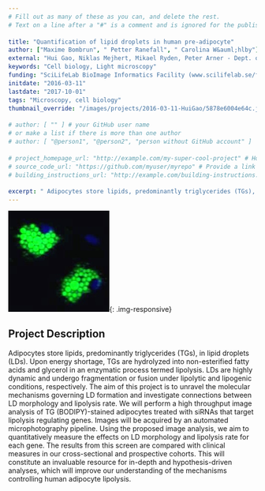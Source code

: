 ```yaml
---
# Fill out as many of these as you can, and delete the rest.
# Text on a line after a "#" is a comment and is ignored for the published page.

title: "Quantification of lipid droplets in human pre-adipocyte"
author: ["Maxime Bombrun", " Petter Ranefall", " Carolina W&auml;hlby"]
external: "Hui Gao, Niklas Mejhert, Mikael Ryden, Peter Arner - Dept. of Medicine (H7) Karolinska Institute "
keywords: "Cell biology, Light microscopy"
funding: "SciLifeLab BioImage Informatics Facility (www.scilifelab.se/facilities/bioimage-informatics)"
initdate: "2016-03-11"
lastdate: "2017-10-01"
tags: "Microscopy, cell biology"
thumbnail_override: "/images/projects/2016-03-11-HuiGao/5878e6004e64c.jpg"

# author: [ "" ] # your GitHub user name
# or make a list if there is more than one author
# author: [ "@person1", "@person2", "person without GitHub account" ]

# project_homepage_url: "http://example.com/my-super-cool-project" # Homepage for this project
# source_code_url: "https://github.com/myuser/myrepo" # Provide a link to your code
# building_instructions_url: "http://example.com/building-instructions.pdf" # how to build the model out of LEGO (*not* how to build the source code)

excerpt: " Adipocytes store lipids, predominantly triglycerides (TGs), in lipid droplets (LDs). Upon energy shortage, TGs are hydrolyzed into non-esterified fatty acids and glycerol in an enzymatic process term..."
---
```


![Quantification of lipid droplets in human pre-adipocyte](/images/projects/2016-03-11-HuiGao/5878e6004e64c.jpg){: .img-responsive}
## Project Description
 Adipocytes store lipids, predominantly triglycerides (TGs), in lipid droplets (LDs). Upon energy shortage, TGs are hydrolyzed into non-esterified fatty acids and glycerol in an enzymatic process termed lipolysis. LDs are highly dynamic and undergo fragmentation or fusion under lipolytic and lipogenic conditions, respectively. The aim of this project is to unravel the molecular mechanisms governing LD formation and investigate connections between LD morphology and lipolysis rate. We will perform a high throughput image analysis of TG (BODIPY)-stained adipocytes treated with siRNAs that target lipolysis regulating genes. Images will be acquired by an automated microphotography pipeline. Using the proposed image analysis, we aim to quantitatively measure the effects on LD morphology and lipolysis rate for each gene. The results from this screen are compared with clinical measures in our cross-sectional and prospective cohorts. This will constitute an invaluable resource for in-depth and hypothesis-driven analyses, which will improve our understanding of the mechanisms controlling human adipocyte lipolysis. 
